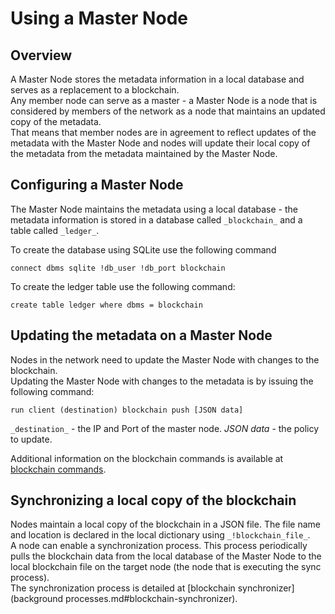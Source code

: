 # Using a Master Node

## Overview

A Master Node stores the metadata information in a local database and serves as a replacement to a blockchain.    
Any member node can serve as a master - a Master Node is a node that is considered by members of the network as a node that maintains an updated copy of the metadata.      
That means that member nodes are in agreement to reflect updates of the metadata with the Master Node and nodes will update their local copy of the metadata from the metadata maintained by the Master Node.

## Configuring a Master Node

The Master Node maintains the metadata using a local database - the metadata information is stored in a database called `_blockchain_` and a table called `_ledger_`.

To create the database using SQLite use the following command

```anylog
connect dbms sqlite !db_user !db_port blockchain 
```

To create the ledger table use the following command:

```anylog
create table ledger where dbms = blockchain
```

## Updating the metadata on a Master Node

Nodes in the network need to update the Master Node with changes to the blockchain.  
Updating the Master Node with changes to the metadata is by issuing the following command:
```anylog
run client (destination) blockchain push [JSON data]
```
`_destination_` - the IP and Port of the master node.
_JSON data_ - the policy to update.

Additional information on the blockchain commands is available at [blockchain commands](blockchain%20commands.md).

## Synchronizing a local copy of the blockchain

Nodes maintain a local copy of the blockchain in a JSON file. The file name and location is declared in the local dictionary using `_!blockchain_file_`.    
A node can enable a synchronization process. This process periodically pulls the blockchain data from the local database of the Master Node to the local blockchain file on the target node (the node that is executing the sync process).    
The synchronization process is detailed at [blockchain synchronizer](background processes.md#blockchain-synchronizer).  


